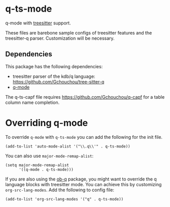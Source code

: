# q-ts-mode

q-mode with [treesitter](https://tree-sitter.github.io/tree-sitter/) support.

These files are barebone sample configs of treesitter features and the treesitter-q
parser. Customization will be necessary.

## Dependencies

This package has the following dependencies:
- treesitter parser of the kdb/q language: https://github.com/Gchouchou/tree-sitter-q
- [q-mode](https://github.com/psaris/q-mode)

The q-ts-capf file requires https://github.com/Gchouchou/q-capf
for a table column name completion.

# Overriding q-mode

To override `q-mode` with `q-ts-mode` you can add the following for the init file.

``` emacs-lisp
(add-to-list 'auto-mode-alist '("\\.q\\'" . q-ts-mode))
```

You can also use `major-mode-remap-alist`:

``` emacs-lisp
(setq major-mode-remap-alist
      '((q-mode . q-ts-mode)))
```

If you are also using the [ob-q](https://github.com/Gchouchou/ob-q) package,
you might want to override the q language blocks with treesitter mode.
You can achieve this by customizing `org-src-lang-modes`. Add the following
to config file:

``` emacs-lisp
(add-to-list 'org-src-lang-modes '("q" . q-ts-mode))
```

